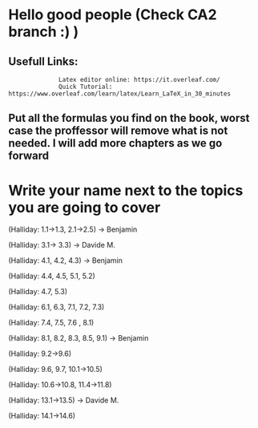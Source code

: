 # Hello good people (Check CA2 branch :) )

## Usefull Links:
                  Latex editor online: https://it.overleaf.com/ 
                  Quick Tutorial: https://www.overleaf.com/learn/latex/Learn_LaTeX_in_30_minutes  

## Put all the formulas you find on the book, worst case the proffessor will remove what is not needed. I will add more chapters as we go forward



# Write your name next to the topics you are going to cover 
(Halliday: 1.1->1.3, 2.1->2.5) -> Benjamin

(Halliday: 3.1-> 3.3) -> Davide M.

(Halliday: 4.1, 4.2, 4.3) -> Benjamin

(Halliday: 4.4, 4.5, 5.1, 5.2)

(Halliday: 4.7, 5.3)

(Halliday: 6.1, 6.3, 7.1, 7.2, 7.3) 

(Halliday: 7.4, 7.5, 7.6 , 8.1)

(Halliday: 8.1, 8.2, 8.3, 8.5, 9.1)  -> Benjamin

(Halliday: 9.2->9.6)

(Halliday: 9.6, 9.7, 10.1->10.5)

(Halliday: 10.6->10.8, 11.4->11.8)

(Halliday: 13.1->13.5) -> Davide M.

(Halliday: 14.1->14.6)
